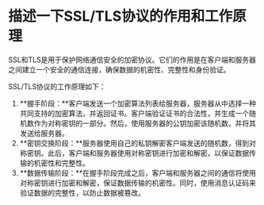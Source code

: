 # 描述一下SSL/TLS协议的作用和工作原理

SSL和TLS是用于保护网络通信安全的加密协议。它们的作用是在客户端和服务器之间建立一个安全的通信连接，确保数据的机密性、完整性和身份验证。

SSL/TLS协议的工作原理如下：

1. **握手阶段：**客户端发送一个加密算法列表给服务器，服务器从中选择一种共同支持的加密算法，并返回证书。客户端验证证书的合法性，并生成一个随机数作为对称密钥的一部分。然后，使用服务器的公钥加密该随机数，并将其发送给服务器。
2. **密钥交换阶段：**服务器使用自己的私钥解密客户端发送的随机数，得到对称密钥。此后，客户端和服务器使用对称密钥进行加密和解密，以保证数据传输的机密性和完整性。
3. **数据传输阶段：**在握手阶段完成之后，客户端和服务器之间的通信将使用对称密钥进行加密和解密，保证数据传输的机密性。同时，使用消息认证码来验证数据的完整性，以防止数据被篡改。


